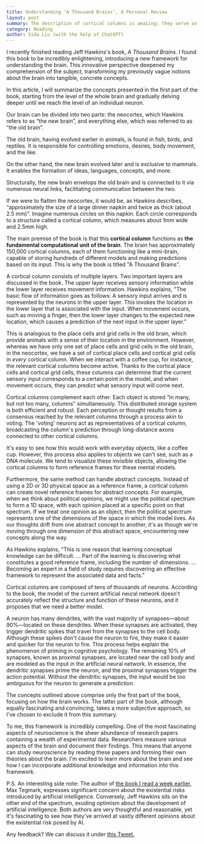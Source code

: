 ```yaml
---
title: Understanding 'A Thousand Brains', A Personal Review
layout: post
summary: The description of cortical columns is amazing; they serve as the fundamental computational units of our brain.
category: Reading
author: Sida Liu (with the help of ChatGPT)
---
```

I recently finished reading Jeff Hawkins's book, *A Thousand Brains*. I found this book to be incredibly enlightening, introducing a new framework for understanding the brain. This innovative perspective deepened my comprehension of the subject, transforming my previously vague notions about the brain into tangible, concrete concepts.

In this article, I will summarize the concepts presented in the first part of the book, starting from the level of the whole brain and gradually delving deeper until we reach the level of an individual neuron.

Our brain can be divided into two parts: the neocortex, which Hawkins refers to as “the new brain”, and everything else, which was referred to as “the old brain”.

The old brain, having evolved earlier in animals, is found in fish, birds, and reptiles. It is responsible for controlling emotions, desires, body movement, and the like.

On the other hand, the new brain evolved later and is exclusive to mammals. It enables the formation of ideas, languages, concepts, and more.

Structurally, the new brain envelops the old brain and is connected to it via numerous neural links, facilitating communication between the two.

If we were to flatten the neocortex, it would be, as Hawkins describes, “approximately the size of a large dinner napkin and twice as thick (about 2.5 mm)”. Imagine numerous circles on this napkin. Each circle corresponds to a structure called a cortical column, which measures about 1mm wide and 2.5mm high.

The main premise of the book is that this **cortical column** functions as **the fundamental computational unit of the brain**. The brain has approximately 150,000 cortical columns, each of them functioning like a mini-brain, capable of storing hundreds of different models and making predictions based on its input. This is why the book is titled "A Thousand Brains".

A cortical column consists of multiple layers. Two important layers are discussed in the book. The upper layer receives sensory information while the lower layer receives movement information. Hawkins explains, "The basic flow of information goes as follows: A sensory input arrives and is represented by the neurons in the upper layer. This invokes the location in the lower layer that is associated with the input. When movement occurs, such as moving a finger, then the lower layer changes to the expected new location, which causes a prediction of the next input in the upper layer."

This is analogous to the place cells and grid cells in the old brain, which provide animals with a sense of their location in the environment. However, whereas we have only one set of place cells and grid cells in the old brain, in the neocortex, we have a set of cortical place cells and cortical grid cells in *every* cortical column. When we interact with a coffee cup, for instance, the relevant cortical columns become active. Thanks to the cortical place cells and cortical grid cells, these columns can determine that the current sensory input corresponds to a certain point in the model, and when movement occurs, they can predict what sensory input will come next.

Cortical columns complement each other. Each object is stored “in many, but not too many, columns” simultaneously. This distributed storage system is both efficient and robust. Each perception or thought results from a consensus reached by the relevant columns through a process akin to voting. The 'voting' neurons act as representatives of a cortical column, broadcasting the column's prediction through long-distance axons connected to other cortical columns.

It's easy to see how this would work with everyday objects, like a coffee cup. However, this process also applies to objects we can't see, such as a DNA molecule. We tend to visualize these invisible objects, allowing the cortical columns to form reference frames for these mental models.

Furthermore, the same method can handle abstract concepts. Instead of using a 2D or 3D physical space as a reference frame, a cortical column can create novel reference frames for abstract concepts. For example, when we think about political opinions, we might use the political spectrum to form a 1D space, with each opinion placed at a specific point on that spectrum. If we treat one opinion as an object, then the political spectrum represents one of the dimensions of the space in which the model lives. As our thoughts drift from one abstract concept to another, it's as though we're moving through one dimension of this abstract space, encountering new concepts along the way.

As Hawkins explains, "This is one reason that learning conceptual knowledge can be difficult. ... Part of the learning is discovering what constitutes a good reference frame, including the number of dimensions. ... Becoming an expert in a field of study requires discovering an effective framework to represent the associated data and facts."

Cortical columns are composed of tens of thousands of neurons. According to the book, the model of the current artificial neural network doesn't accurately reflect the structure and function of these neurons, and it proposes that we need a better model.

A neuron has many dendrites, with the vast majority of synapses—about 90%—located on these dendrites. When these synapses are activated, they trigger dendritic spikes that travel from the synapses to the cell body. Although these spikes don't cause the neuron to fire, they make it easier and quicker for the neuron to fire. This process helps explain the phenomenon of priming in cognitive psychology. The remaining 10% of synapses, known as proximal synapses, are located near the cell body and are modeled as the input in the artificial neural network. In essence, the dendritic synapses prime the neuron, and the proximal synapses trigger the action potential. Without the dendritic synapses, the input would be too ambiguous for the neuron to generate a prediction.

The concepts outlined above comprise only the first part of the book, focusing on how the brain works. The latter part of the book, although equally fascinating and convincing, takes a more subjective approach, so I've chosen to exclude it from this summary.

To me, this framework is incredibly compelling. One of the most fascinating aspects of neuroscience is the sheer abundance of research papers containing a wealth of experimental data. Researchers measure various aspects of the brain and document their findings. This means that anyone can study neuroscience by reading these papers and forming their own theories about the brain. I'm excited to learn more about the brain and see how I can incorporate additional knowledge and information into this framework.

P.S. An interesting side note: The author of [the book I read a week earlier](https://liusida.github.io/reading/2023/05/07/tegmark-mathematical-universe-book/), Max Tegmark, expresses significant concern about the existential risks introduced by artificial intelligence. Conversely, Jeff Hawkins sits on the other end of the spectrum, exuding optimism about the development of artificial intelligence. Both authors are very thoughtful and reasonable, yet it's fascinating to see how they've arrived at vastly different opinions about the existential risk posed by AI.


Any feedback? We can discuss it under [this Tweet. <i class="fab fa-twitter"></i>](https://twitter.com/liusida2007/status/1658114711605354499)